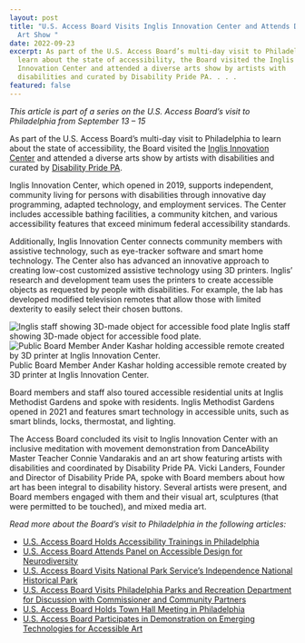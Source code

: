 ```yaml
---
layout: post
title: "U.S. Access Board Visits Inglis Innovation Center and Attends Disability
  Art Show "
date: 2022-09-23
excerpt: As part of the U.S. Access Board’s multi-day visit to Philadelphia to
  learn about the state of accessibility, the Board visited the Inglis
  Innovation Center and attended a diverse arts show by artists with
  disabilities and curated by Disability Pride PA. . . .
featured: false
---
```

*This article is part of a series on the U.S. Access Board’s visit to Philadelphia from September 13 – 15*    

As part of the U.S. Access Board’s multi-day visit to Philadelphia to learn about the state of accessibility, the Board visited the [Inglis Innovation Center](https://www.inglis.org/programs-and-services/innovation-center) and attended a diverse arts show by artists with disabilities and curated by [Disability Pride PA](https://www.disabilitypridepa.org/). 

Inglis Innovation Center, which opened in 2019, supports independent, community living for persons with disabilities through innovative day programming, adapted technology, and employment services. The Center includes accessible bathing facilities, a community kitchen, and various accessibility features that exceed minimum federal accessibility standards.  

Additionally, Inglis Innovation Center connects community members with assistive technology, such as eye-tracker software and smart home technology. The Center also has advanced an innovative approach to creating low-cost customized assistive technology using 3D printers. Inglis’ research and development team uses the printers to create accessible objects as requested by people with disabilities. For example, the lab has developed modified television remotes that allow those with limited dexterity to easily select their chosen buttons. 

<div class="grid-container">
  <div class="grid-row">
    <div class="tablet:grid-col">
      <img class="img-full" src="{{ site.baseurl }}/images/uploads/inglis-staff-3d-objective.png" alt="Inglis staff showing 3D-made object for accessible food plate">
      <span class="grid-line text-italic">Inglis staff showing 3D-made object for accessible food plate.</span>
    </div>
    <div class="tablet:grid-col">
      <img class="img-full" src="{{ site.baseurl }}/images/uploads/kashar-remote.png" alt="Public Board Member Ander Kashar holding accessible remote created by 3D printer at Inglis Innovation Center.">
      <span class="grid-line text-italic">Public Board Member Ander Kashar holding accessible remote created by 3D printer at Inglis Innovation Center.</span>
    </div>
  </div>
</div>

Board members and staff also toured accessible residential units at Inglis Methodist Gardens and spoke with residents. Inglis Methodist Gardens opened in 2021 and features smart technology in accessible units, such as smart blinds, locks, thermostat, and lighting. 

The Access Board concluded its visit to Inglis Innovation Center with an inclusive meditation with movement demonstration from DanceAbility Master Teacher Connie Vandarakis and an art show featuring artists with disabilities and coordinated by Disability Pride PA. Vicki Landers, Founder and Director of Disability Pride PA, spoke with Board members about how art has been integral to disability history. Several artists were present, and Board members engaged with them and their visual art, sculptures (that were permitted to be touched), and mixed media art.  

*Read more about the Board’s visit to Philadelphia in the following articles:* 

* [U.S. Access Board Holds Accessibility Trainings in Philadelphia](https://www.access-board.gov/news/2022/09/20/u-s-access-board-holds-accessibility-trainings-in-philadelphia/) 
* [U.S. Access Board Attends Panel on Accessible Design for Neurodiversity](https://www.access-board.gov/news/2022/09/20/u-s-access-board-attends-panel-on-accessible-design-for-neurodiversity/) 
* [U.S. Access Board Visits National Park Service’s Independence National Historical Park](https://www.access-board.gov/news/2022/09/21/u-s-access-board-visits-national-park-service-s-independence-national-historical-park/) 
* [U.S. Access Board Visits Philadelphia Parks and Recreation Department for Discussion with Commissioner and Community Partners](https://www.access-board.gov/news/2022/09/21/u-s-access-board-visits-philadelphia-parks-and-recreation-department-for-discussion-with-commissioner-and-community-partners/) 
* [U.S. Access Board Holds Town Hall Meeting in Philadelphia](https://www.access-board.gov/news/2022/09/22/u-s-access-board-holds-town-hall-meeting-in-philadelphia/) 
* [U.S. Access Board Participates in Demonstration on Emerging Technologies for Accessible Art](https://www.access-board.gov/news/2022/09/23/u-s-access-board-participates-in-demonstration-on-emerging-technologies-for-accessible-art/)
